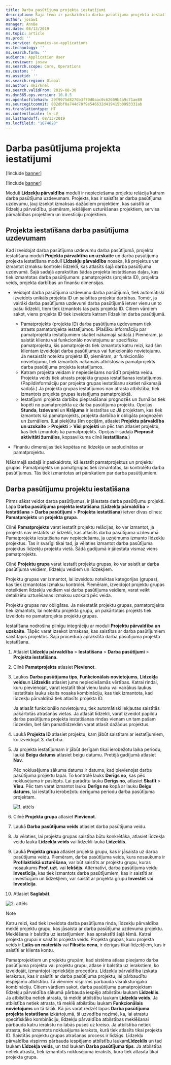 ```yaml
---
title: Darba pasūtījuma projekta iestatījumi
description: Šajā tēmā ir paskaidrota darba pasūtījuma projekta iestatīšana līdzekļu pārvaldībā.
author: josaw1
manager: AnnBe
ms.date: 08/13/2019
ms.topic: article
ms.prod: ''
ms.service: dynamics-ax-applications
ms.technology: ''
ms.search.form: ''
audience: Application User
ms.reviewer: josaw
ms.search.scope: Core, Operations
ms.custom: ''
ms.assetid: ''
ms.search.region: Global
ms.author: mkirknel
ms.search.validFrom: 2019-08-30
ms.dyn365.ops.version: 10.0.5
ms.openlocfilehash: 29f9975d8270b3f79d0aac0c62609b4a9c71ae89
ms.sourcegitcommit: 802dbf0a744d70f9e546632d419415b0993331ab
ms.translationtype: HT
ms.contentlocale: lv-LV
ms.lasthandoff: 08/13/2019
ms.locfileid: "1874628"
---
```

# <a name="work-order-project-setup"></a>Darba pasūtījuma projekta iestatījumi

[!include [banner](../../includes/banner.md)]

[!include [banner](../../includes/preview-banner.md)]

Modulī **Līdzekļu pārvaldība** modulī ir nepieciešama projektu relācija katram darba pasūtījuma uzdevumam. Projekts, kas ir saistīts ar darba pasūtījuma uzdevumu, ļauj izsekot izmaksas dažādiem projektiem, kas saistīti ar līdzekļu pārvaldību, piemēram, iekšējiem uzturēšanas projektiem, servisa pārvaldības projektiem un investīciju projektiem. 

## <a name="project-setup-for-a-work-order-job"></a>Projekta iestatīšana darba pasūtījuma uzdevumam

Kad izveidojat darba pasūtījuma uzdevumu darba pasūtījumā, projekta iestatīšana modulī **Projekta pārvaldība un uzskaite** un darba pasūtījuma projekta iestatīšana modulī **Līdzekļu pārvaldība** nosaka, kā projektus var izmantot izmaksu kontrolei līdzeklī, kas atlasīts šajā darba pasūtījuma uzdevumā. Šajā sadaļā aprakstītas šādas projekta iestatīšanas daļas, kas tiek izmantotas darba pasūtījumam: pamatprojekts (projekta ID), projekta veids, projekta darbības un finanšu dimensijas.

- Veidojot darba pasūtījuma uzdevumu darba pasūtījumā, tiek automātiski izveidots unikāls projekta ID un saistītas projekta darbības. Tomēr, ja vairāki darba pasūtījuma uzdevumi darba pasūtījumā ietver vienu un to pašu līdzekli, tiem tiek izmantots tas pats projekta ID. Citiem vārdiem sakot, viens projekta ID tiek izveidots katram līdzeklim darba pasūtījumā.

    - Pamatprojekts (projekta ID) darba pasūtījuma uzdevumam tiek atrasts pamatprojekta iestatījumos. (Plašāku informāciju par pamatprojekta iestatījumiem skatiet nākamajā sadaļā.) Piemēram, ja saistāt klientu vai funkcionālo novietojumu ar specifisku pamatprojektu, šis pamatprojekts tiek izmantots katru reizi, kad šim klientam izveidojat darba pasūtījumus vai funkcionālo novietojumu. Ja nesaistāt noteiktu projekta ID, piemēram, ar funkcionālo novietojumu, tiek izmantots nākamais atbilstošais pamatprojekts darba pasūtījuma projekta iestatījumos.
    - Katram projekta veidam ir nepieciešams norādīt projekta veidu. Projekta veids tiek atrasts projekta grupas iestatīšanas iestatījumos. (Papildinformāciju par projekta grupas iestatīšanu skatiet nākamajā sadaļā.) Ja projekta grupas iestatījumos nav atrasta atbilstība, tiek izmantots projekta grupas iestatījums pamatprojektā.
    - Iestatījumi projekta darbību pieprasīšanai prognozēs un žurnālos tiek kopēti no pamatprojekta uz darba pasūtījuma projektu. Opcijas **Stunda**, **Izdevumi** un **Krājuma** ir iestatītas uz **Jā** projektam, kas tiek izmantots kā pamatprojekts, projekta darbība ir obligāta prognozēm un žurnāliem. (Lai piekļūtu šīm opcijām, atlasiet **Projektu pārvaldība un uzskaite** \> **Projekti** \> **Visi projekti** un pēc tam atlasiet projektu, kas tiek izmantots kā pamatprojekts. Opcijas ir sadaļā **Pieprasīt aktivitāti žurnālos**, kopsavilkuma cilnē **Iestatīšana**.)

- Finanšu dimensijas tiek kopētas no līdzekļa un sapludinātas ar pamatprojektu.

Nākamajā sadaļā ir paskaidrots, kā iestatīt pamatprojektus un projektu grupas. Pamatprojekts un pamatgrupas tiek izmantotas, lai kontrolētu darba pasūtījumus. Tās tiek izmantotas arī pārskatiem par darba pasūtījumiem.

## <a name="set-up-work-order-projects"></a>Darba pasūtījumu projektu iestatīšana

Pirms sākat veidot darba pasūtījumus, ir jāiestata darba pasūtījumu projekti. Lapa **Darba pasūtījuma projekta iestatīšana** (**Līdzekļa pārvaldība** \> **Iestatīšana** \> **Darba pasūtījumi** \> **Projekta iestatīšana**) ietver divas cilnes: **Pamatprojekts** un **projekta grupa**.

Cilnē **Pamatprojekts** varat iestatīt projektu relācijas, ko var izmantot, ja projekts nav iestatīts uz līdzeklī, kas atlasīts darba pasūtījuma uzdevumā. Pamatprojekta iestatīšana nav nepieciešama, ja uzņēmums izmanto līdzekļu projektus. Tas ir svarīgi tikai tad, ja vēlaties izmantot darba pasūtījuma projektus līdzekļu projektu vietā. Šādā gadījumā ir jāiestata vismaz viens pamatprojekts.

Cilnē **Projektu grupa** varat iestatīt projektu grupas, ko var saistīt ar darba pasūtījuma veidiem, līdzekļu veidiem un līdzekļiem.

Projektu grupas var izmantot, lai izveidotu noteiktas kategorijas (grupas), kas tiek izmantotas izmaksu kontrolei. Piemēram, izveidojot projektu grupas noteiktiem līdzekļu veidiem vai darba pasūtījuma veidiem, varat veikt detalizētu uzturēšanas izmaksu uzskaiti pēc veida.

Projektu grupas nav obligātas. Ja neiestatāt projektu grupas, pamatprojekts tiek izmantots, lai noteiktu projekta grupu, un pakārtotais projekts tiek izveidots no pamatprojekta projektu grupas.

Iestatīšana nodrošina pilnīgu integrāciju ar moduli **Projektu pārvaldība un uzskaite**. Tāpēc varat izsekot izmaksas, kas saistītas ar darba pasūtījumiem saistītajos projektos. Šajā procedūrā aprakstīta darba pasūtījuma projekta iestatīšana.

1. Atlasiet **Līdzekļu pārvaldība** \> **Iestatīšana** \> **Darba pasūtījumi** \> **Projekta iestatīšana**.
2. Cilnē **Pamatprojekts** atlasiet **Pievienot**.
3. Laukos **Darba pasūtījuma tips**, **Funkcionālais novietojums**, **Līdzekļa veids**un **Līdzeklis** atlasiet jums nepieciešamās vērtības. Katrai rindai, kuru pievienojat, varat iestatīt tikai vienu lauku vai vairākus laukus. Iestatītais lauku skaits nosaka kombināciju, kas tiek izmantota, kad līdzekļu pārvaldībā tiek atlasīts projekta ID. 

    Ja atlasāt funkcionālo novietojumu, tiek automātiski iekļautas saistītās pakārtotās atrašanās vietas. Ja atlasāt līdzekli, varat izveidot papildu darba pasūtījuma projekta iestatīšanas rindas vienam un tam pašam līdzeklim, bet šim pamatlīdzeklim varat atlasīt dažādus projektus.

4. Laukā **Projekta ID** atlasiet projektu, kam jābūt saistītam ar iestatījumiem, ko izveidojāt 3. darbībā.
5. Ja projekta iestatījumam ir jābūt derīgam tikai ierobežotu laika periodu, laukā **Beigu datums** atlasiet beigu datumu. Pretējā gadījumā atlasiet **Nav**.

    Pēc noklusējuma sākuma datums ir datums, kad pievienojat darba pasūtījuma projektu lapai. To kontrolē lauks **Derīgs no**, kas pēc noklusējuma ir paslēpts. Lai parādītu lauku **Derīgs no**, atlasiet **Skatīt** \> **Visu**. Pēc tam varat izmantot lauku **Derīgs no** kopā ar lauku **Beigu datums**, lai iestatītu ierobežotu derīguma periodu darba pasūtījuma projektam.

    ![1. attēls](media/17-setup-for-work-orders.png)

6. Cilnē **Projekta grupa** atlasiet **Pievienot**.
7. Laukā **Darba pasūtījuma veids** atlasiet darba pasūtījuma veidu.
8. Ja vēlaties, lai projektu grupas saistība būtu konkrētāka, atlasiet līdzekļa veidu laukā **Līdzekļa veids** vai līdzekli laukā **Līdzeklis**.
9. Laukā **Projekta grupa** atlasiet projekta grupu, kas ir jāsaista uz darba pasūtījuma veidu. Piemēram, darba pasūtījuma veids, kura nosaukums ir **Profilaktiskā uzturēšana**, var būt saistīts ar projektu grupu, kuras nosaukums **Prof. uzt.** vai **Iekšējs**. Alternatīvi, darba pasūtījuma veidu **Investīcija**, kas tiek izmantots darba pasūtījumiem, kas ir saistīti ar investīcijām un līdzekļiem, var saistīt ar projekta grupu **Investēt** vai **Investīcija**.
10. Atlasiet **Saglabāt**.

![2. attēls](media/18-setup-for-work-orders.png)

> [!NOTE]
> Katru reizi, kad tiek izveidota darba pasūtījuma rinda, līdzekļu pārvaldība meklē projektu grupu, kas jāsaista ar darba pasūtījuma uzdevuma projektu. Meklēšana ir balstīta uz iestatījumiem, kas aprakstīti šajā tēmā. Katrai projekta grupai ir saistīts projekta veids. Projekta grupas, kuru projekta veids ir **Laiks un materiāls** vai **Fiksēta cena**, ir derīgas tikai līdzekļiem, kas ir saistīti ar klienta kontu.
>
> Pamatprojektiem un projektu grupām, kad sistēma atlasa pieejamo darba pasūtījuma projektu vai projektu grupu, atlase ir balstīta uz ierakstiem, ko izveidojāt, izmantojot iepriekšējo procedūru. Līdzekļu pārvaldība izskata ierakstus, kas ir saistīti ar darba pasūtījuma projektu, lai pārbaudītu iespējamo atbilstību. Tā vienmēr vispirms pārbauda visraksturīgāko kombināciju. Citiem vārdiem sakot, darba pasūtījuma pamatprojektam līdzekļu pārvaldība sākumā pārbauda iespējo atbilstību laukam **Līdzeklis**. Ja atbilstība netiek atrasta, tā meklē atbilstību laukam **Līdzekļa veids**. Ja atbilstība netiek atrasta, tā meklē atbilstību laukam **Funkcionālais novietojums** un tā tālāk. Kā jūs varat redzēt lapas **Darba pasūtījuma projekta iestatīšana** izkārtojumā, šī uzvedība nozīmē, ka, lai atrastu specifiskāko kombināciju, līdzekļu pārvaldība atbilstības meklēšanai pārbauda katru ierakstu no labās puses uz kreiso. Ja atbilstība netiek atrasta, tiek izmantots noklusējuma ieraksts, kurā tiek atlasīts tikai projekta ID. Saistītās projektu grupas atrašanas process ir līdzīgs. Līdzekļu pārvaldība vispirms pārbauda iespējamo atbilstību laukam**Līdzeklis** un tad laukam **Līdzekļa veids**, un tad laukam **Darba pasūtījuma tips**. Ja atbilstība netiek atrasta, tiek izmantots noklusējuma ieraksts, kurā tiek atlasīta tikai projekta grupa.
